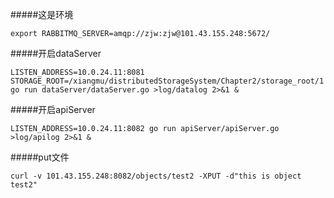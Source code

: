 
#####这是环境
```shell
export RABBITMQ_SERVER=amqp://zjw:zjw@101.43.155.248:5672/
```

#####开启dataServer
```shell
LISTEN_ADDRESS=10.0.24.11:8081 STORAGE_ROOT=/xiangmu/distributedStorageSystem/Chapter2/storage_root/1 go run dataServer/dataServer.go >log/datalog 2>&1 &
```

#####开启apiServer
```shell
LISTEN_ADDRESS=10.0.24.11:8082 go run apiServer/apiServer.go  >log/apilog 2>&1 &
```

#####put文件
```shell
curl -v 101.43.155.248:8082/objects/test2 -XPUT -d"this is object test2"
```


